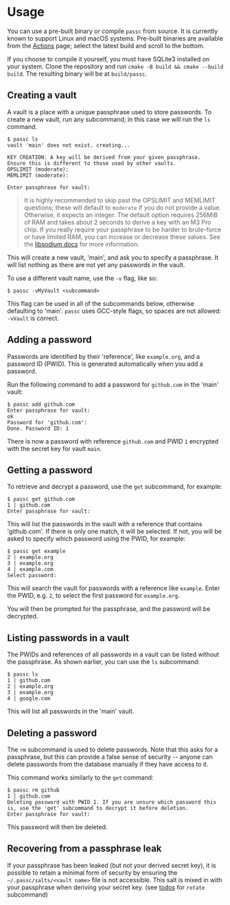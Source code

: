 # Usage

You can use a pre-built binary or compile `passc` from source. It is currently known to support Linux and macOS systems. Pre-built binaries are available from the [Actions](https://github.com/alecks/passc/actions) page; select the latest build and scroll to the bottom.

If you choose to compile it yourself, you must have SQLite3 installed on your system. Clone the repository and run `cmake -B build && cmake --build build`. The resulting binary will be at `build/passc`.

## Creating a vault

A vault is a place with a unique passphrase used to store passwords. To create a new vault, run any subcommand; in this case we will run the `ls` command.

```
$ passc ls
vault 'main' does not exist. creating...

KEY CREATION: A key will be derived from your given passphrase.
Ensure this is different to those used by other vaults.
OPSLIMIT (moderate):
MEMLIMIT (moderate):

Enter passphrase for vault:
```

> It is highly recommended to skip past the OPSLIMIT and MEMLIMIT questions; these will default to `moderate` if you do not provide a value. Otherwise, it expects an integer. The default option requires 256MiB of RAM and takes about 2 seconds to derive a key with an M3 Pro chip. If you really require your passphrase to be harder to brute-force or have limited RAM, you can increase or decrease these values. See the [libsodium docs](https://doc.libsodium.org/password_hashing/default_phf#guidelines-for-choosing-the-parameters) for more information.

This will create a new vault, 'main', and ask you to specify a passphrase. It will list nothing as there are not yet any passwords in the vault.

To use a different vault name, use the `-v` flag, like so:

```
$ passc -vMyVault <subcommand>
```

This flag can be used in all of the subcommands below, otherwise defaulting to 'main'. `passc` uses GCC-style flags, so spaces are not allowed: `-vVault` is correct.

## Adding a password

Passwords are identified by their 'reference', like `example.org`, and a password ID (PWID). This is generated automatically when you add a password.

Run the following command to add a password for `github.com` in the 'main' vault:

```
$ passc add github.com
Enter passphrase for vault:
ok
Password for 'github.com':
Done. Password ID: 1
```

There is now a password with reference `github.com` and PWID `1` encrypted with the secret key for vault `main`.

## Getting a password

To retrieve and decrypt a password, use the `get` subcommand, for example:

```
$ passc get github.com
1 | github.com
Enter passphrase for vault:
```

This will list the passwords in the vault with a reference that contains 'github.com'. If there is only one match, it will be selected. If not, you will be asked to specify which password using the PWID, for example:

```
$ passc get example
2 | example.org
3 | example.org
4 | example.com
Select password:
```

This will search the vault for passwords with a reference like `example`. Enter the PWID, e.g. `2`, to select the first password for `example.org`.

You will then be prompted for the passphrase, and the password will be decrypted.

## Listing passwords in a vault

The PWIDs and references of all passwords in a vault can be listed without the passphrase. As shown earlier, you can use the `ls` subcommand:

```
$ passc ls
1 | github.com
2 | example.org
3 | example.org
4 | google.com
```

This will list all passwords in the 'main' vault.

## Deleting a password

The `rm` subcommand is used to delete passwords. Note that this asks for a passphrase, but this can provide a false sense of security -- anyone can delete passwords from the database manually if they have access to it.

This command works similarly to the `get` command:

```
$ passc rm github
1 | github.com
Deleting password with PWID 1. If you are unsure which password this is, use the 'get' subcommand to decrypt it before deletion.
Enter passphrase for vault:
```

This password will then be deleted.

## Recovering from a passphrase leak

If your passphrase has been leaked (but not your derived secret key), it is possible to retain a minimal form of security by ensuring the `~/.passc/salts/<vault name>` file is not accessible. This salt is mixed in with your passphrase when deriving your secret key. (see [todos](./todos.md) for `rotate` subcommand)

